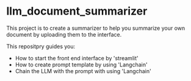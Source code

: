 # llm_document_summarizer


This project is to create a summarizer to help you summarize your own document by uploading them to the interface. 


This repositpry guides you: 

- How to start the front end interface by 'streamlit'
- How to create prompt template by using 'Langchain'
- Chain the LLM with the prompt with using 'Langchain'
